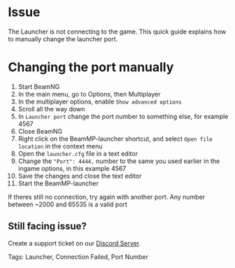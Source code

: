 # Issue

The Launcher is not connecting to the game.
This quick guide explains how to manually change the launcher port.

# Changing the port manually

1. Start BeamNG
2. In the main menu, go to Options, then Multiplayer
3. In the multiplayer options, enable `Show advanced options`
4. Scroll all the way down
5. In `Launcher port` change the port number to something else, for example 4567
6. Close BeamNG
7. Right click on the BeamMP-launcher shortcut, and select `Open file location` in the context menu
8. Open the `launcher.cfg` file in a text editor
9. Change the `"Port": 4444,` number to the same you used earlier in the ingame options, in this example 4567
10. Save the changes and close the text editor
11. Start the BeamMP-launcher

If theres still no connection, try again with another port. Any number between ~2000 and 65535 is a valid port

## Still facing issue?

Create a support ticket on our [Discord Server](https://discord.gg/BeamMP).

Tags: Launcher, Connection Failed, Port Number
